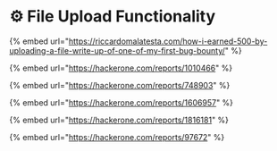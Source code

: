 # ⚙️ File Upload Functionality

{% embed url="https://riccardomalatesta.com/how-i-earned-500-by-uploading-a-file-write-up-of-one-of-my-first-bug-bounty/" %}

{% embed url="https://hackerone.com/reports/1010466" %}

{% embed url="https://hackerone.com/reports/748903" %}

{% embed url="https://hackerone.com/reports/1606957" %}

{% embed url="https://hackerone.com/reports/1816181" %}

{% embed url="https://hackerone.com/reports/97672" %}
